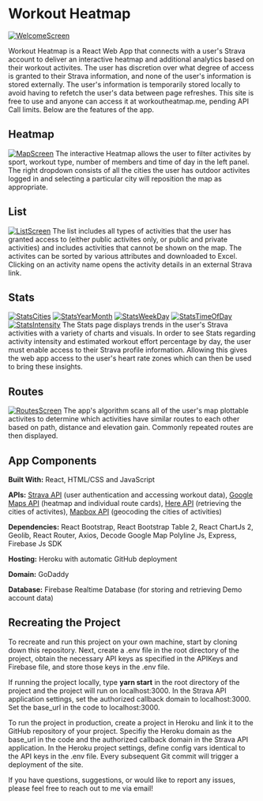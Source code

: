 # Workout Heatmap
[![WelcomeScreen](https://i.postimg.cc/NF4wZNsR/Welcome-Screen.png)](https://postimg.cc/T5pSDJWP)

Workout Heatmap is a React Web App that connects with a user's Strava account to deliver an interactive
heatmap and additional analytics based on their workout activites. The user has discretion over what degree
of access is granted to their Strava information, and none of the user's information is stored externally.
The user's information is temporarily stored locally to avoid having to refetch the user's data between
page refreshes. This site is free to use and anyone can access it at workoutheatmap.me, pending API Call limits. 
Below are the features of the app.

## Heatmap
[![MapScreen](https://i.postimg.cc/QCphpsLn/Map-Screen.png)](https://postimg.cc/zHXsrsGn)
The interactive Heatmap allows the user to filter activites by sport, workout type, number of members and
time of day in the left panel. The right dropdown consists of all the cities the user has outdoor activites
logged in and selecting a particular city will reposition the map as appropriate.

## List
[![ListScreen](https://i.postimg.cc/SQGPzjHb/List-Screen.png)](https://postimg.cc/PNPygftS)
The list includes all types of activities that the user has granted access to (either public activites only,
or public and private activities) and includes activities that cannot be shown on the map. The activites can
be sorted by various attributes and downloaded to Excel. Clicking on an activity name opens the
activity details in an external Strava link.

## Stats
[![StatsCities](https://i.postimg.cc/ZRmNcRC0/Stats-Cities.png)](https://postimg.cc/qtmgBpcd)
[![StatsYearMonth](https://i.postimg.cc/MG7MvSdw/Stats-Year-Month.png)](https://postimg.cc/B8vQVRr7)
[![StatsWeekDay](https://i.postimg.cc/gk1nsJ7d/Stats-Week-Day.png)](https://postimg.cc/CzHhLFY6)
[![StatsTimeOfDay](https://i.postimg.cc/CxjL44DH/Stats-Time-Of-Day.png)](https://postimg.cc/PC5jXYSP)
[![StatsIntensity](https://i.postimg.cc/4xTXnhMK/Stats-Intensity.png)](https://postimg.cc/vcXJNDG)
The Stats page displays trends in the user's Strava activities with a variety of charts and visuals.
In order to see Stats regarding activity intensity and estimated workout effort percentage by day,
the user must enable access to their Strava profile information. Allowing this gives the web app
access to the user's heart rate zones which can then be used to bring these insights.

## Routes
[![RoutesScreen](https://i.postimg.cc/x14DMJpy/Routes-Screen.png)](https://postimg.cc/87M0V5Sj)
The app's algorithm scans all of the user's map plottable activites to determine which activities have similar
routes to each other based on path, distance and elevation gain. Commonly repeated routes are then displayed.

## App Components
**Built With:** React, HTML/CSS and JavaScript

**APIs:** [Strava API](http://developers.strava.com/docs/reference/) (user authentication and accessing workout data), [Google Maps API](https://developers.google.com/maps/documentation/javascript/overview) (heatmap and individual route cards), [Here API](https://developer.here.com/develop/rest-apis) (retrieving the cities of activites), [Mapbox API](https://docs.mapbox.com/api/) (geocoding the cities of activities)

**Dependencies:** React Bootstrap, React Bootstrap Table 2, React ChartJs 2, Geolib, React Router, Axios, Decode Google Map Polyline Js, Express,
Firebase Js SDK

**Hosting:** Heroku with automatic GitHub deployment

**Domain:** GoDaddy

**Database:** Firebase Realtime Database (for storing and retrieving Demo account data)

## Recreating the Project

To recreate and run this project on your own machine, start by cloning down this repository. Next, create a .env file
in the root directory of the project, obtain the necessary API keys as specified in the APIKeys and Firebase file,
and store those keys in the .env file.

If running the project locally, type **yarn start** in the root directory of the project and the project will run on
localhost:3000. In the Strava API application settings, set the authorized callback domain to localhost:3000.
Set the base_url in the code to localhost:3000.

To run the project in production, create a project in Heroku and link it to the GitHub repository of your project.
Specifiy the Heroku domain as the base_url in the code and the authorized callback domain in the Strava API
application. In the Heroku project settings, define config vars identical to the API keys in the .env file.
Every subsequent Git commit will trigger a deployment of the site.

If you have questions, suggestions, or would like to report any issues, please feel free to reach out to me
via email!
